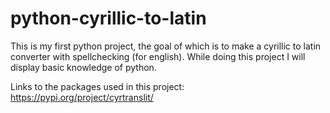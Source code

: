 # python-cyrillic-to-latin
This is my first python project, the goal of
which is to make a cyrillic to latin converter
with spellchecking (for english). While doing
this project I will display basic knowledge of 
python.

Links to the packages used in this project:
https://pypi.org/project/cyrtranslit/